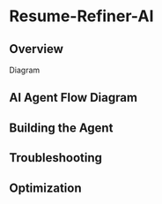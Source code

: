 # Resume-Refiner-AI

## Overview

Diagram

## AI Agent Flow Diagram

## Building the Agent

## Troubleshooting

## Optimization 
